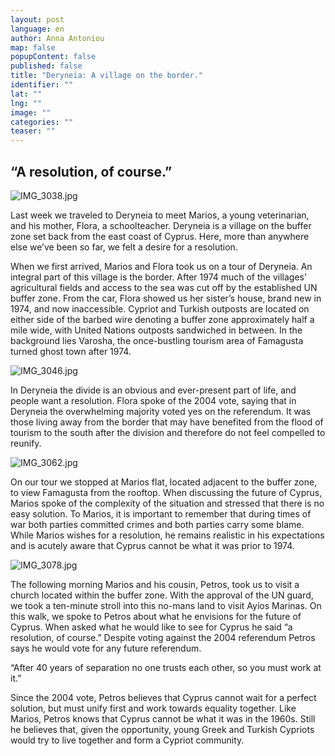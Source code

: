 ```yaml
---
layout: post
language: en
author: Anna Antoniou
map: false
popupContent: false
published: false
title: "Deryneia: A village on the border."
identifier: ""
lat: ""
lng: ""
image: ""
categories: ""
teaser: ""
---
```

## “A resolution, of course.” 

![IMG_3038.jpg]({{site.baseurl}}/media/IMG_3038.jpg)

Last week we traveled to Deryneia to meet Marios, a young veterinarian, and his mother, Flora, a schoolteacher. Deryneia is a village on the buffer zone set back from the east coast of Cyprus. Here, more than anywhere else we’ve been so far, we felt a desire for a resolution.

When we first arrived, Marios and Flora took us on a tour of Deryneia. An integral part of this village is the border. After 1974 much of the villages’ agricultural fields and access to the sea was cut off by the established UN buffer zone. From the car, Flora showed us her sister’s house, brand new in 1974, and now inaccessible. Cypriot and Turkish outposts are located on either side of the barbed wire denoting a buffer zone approximately half a mile wide, with United Nations outposts sandwiched in between. In the background lies Varosha, the once-bustling tourism area of Famagusta turned ghost town after 1974. 

![IMG_3046.jpg]({{site.baseurl}}/media/IMG_3046.jpg)

In Deryneia the divide is an obvious and ever-present part of life, and people want a resolution. Flora spoke of the 2004 vote, saying that in Deryneia the overwhelming majority voted yes on the referendum. It was those living away from the border that may have benefited from the flood of tourism to the south after the division and therefore do not feel compelled to reunify. 

![IMG_3062.jpg]({{site.baseurl}}/media/IMG_3062.jpg)

On our tour we stopped at Marios flat, located adjacent to the buffer zone, to view Famagusta from the rooftop. When discussing the future of Cyprus, Marios spoke of the complexity of the situation and stressed that there is no easy solution.  To Marios, it is important to remember that during times of war both parties committed crimes and both parties carry some blame. While Marios wishes for a resolution, he remains realistic in his expectations and is acutely aware that Cyprus cannot be what it was prior to 1974. 

![IMG_3078.jpg]({{site.baseurl}}/media/IMG_3078.jpg)


The following morning Marios and his cousin, Petros, took us to visit a church located within the buffer zone. With the approval of the UN guard, we took a ten-minute stroll into this no-mans land to visit Ayios Marinas.  On this walk, we spoke to Petros about what he envisions for the future of Cyprus. When asked what he would like to see for Cyprus he said “a resolution, of course.” Despite voting against the 2004 referendum Petros says he would vote for any future referendum. 

“After 40 years of separation no one trusts each other, so you must work at it.”

Since the 2004 vote, Petros believes that Cyprus cannot wait for a perfect solution, but must unify first and work towards equality together. Like Marios, Petros knows that Cyprus cannot be what it was in the 1960s. Still he believes that, given the opportunity, young Greek and Turkish Cypriots would try to live together and form a Cypriot community.

